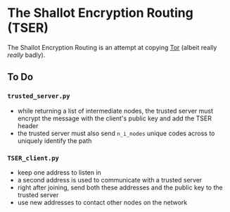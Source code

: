 # The Shallot Encryption Routing (TSER)

The Shallot Encryption Routing is an attempt at copying [Tor](https://www.torproject.org) (albeit really _really_ badly).

## To Do

### `trusted_server.py`
- while returning a list of intermediate nodes, the trusted server must encrypt the message with the client's public key and add the TSER header
- the trusted server must also send `n_i_nodes` unique codes across to uniquely identify the path

### `TSER_client.py`
- keep one address to listen in
- a second address is used to communicate with a trusted server
- right after joining, send both these addresses and the public key to the trusted server
- use new addresses to contact other nodes on the network
